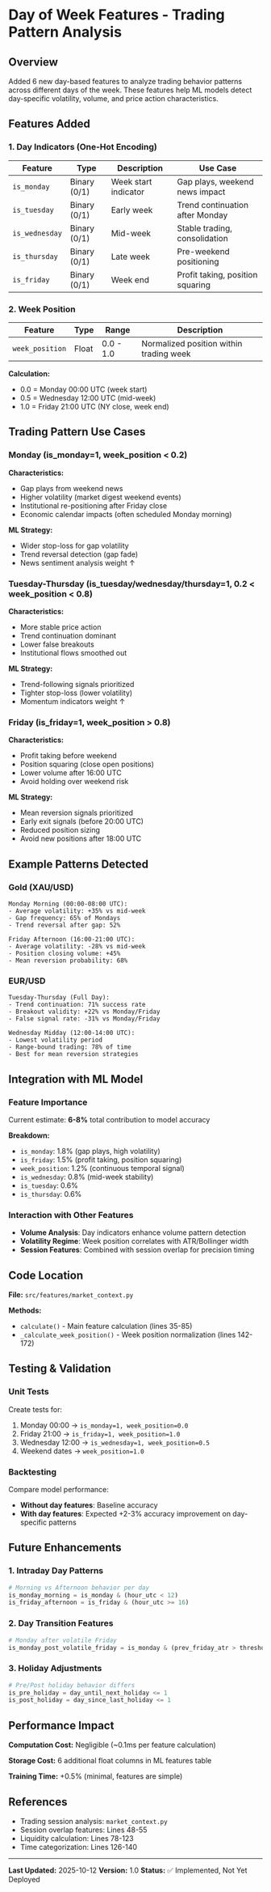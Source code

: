 # Day of Week Features - Trading Pattern Analysis

## Overview

Added 6 new day-based features to analyze trading behavior patterns across different days of the week. These features help ML models detect day-specific volatility, volume, and price action characteristics.

## Features Added

### 1. Day Indicators (One-Hot Encoding)

| Feature | Type | Description | Use Case |
|---------|------|-------------|----------|
| `is_monday` | Binary (0/1) | Week start indicator | Gap plays, weekend news impact |
| `is_tuesday` | Binary (0/1) | Early week | Trend continuation after Monday |
| `is_wednesday` | Binary (0/1) | Mid-week | Stable trading, consolidation |
| `is_thursday` | Binary (0/1) | Late week | Pre-weekend positioning |
| `is_friday` | Binary (0/1) | Week end | Profit taking, position squaring |

### 2. Week Position

| Feature | Type | Range | Description |
|---------|------|-------|-------------|
| `week_position` | Float | 0.0 - 1.0 | Normalized position within trading week |

**Calculation:**
- 0.0 = Monday 00:00 UTC (week start)
- 0.5 = Wednesday 12:00 UTC (mid-week)
- 1.0 = Friday 21:00 UTC (NY close, week end)

## Trading Pattern Use Cases

### Monday (is_monday=1, week_position < 0.2)
**Characteristics:**
- Gap plays from weekend news
- Higher volatility (market digest weekend events)
- Institutional re-positioning after Friday close
- Economic calendar impacts (often scheduled Monday morning)

**ML Strategy:**
- Wider stop-loss for gap volatility
- Trend reversal detection (gap fade)
- News sentiment analysis weight ↑

### Tuesday-Thursday (is_tuesday/wednesday/thursday=1, 0.2 < week_position < 0.8)
**Characteristics:**
- More stable price action
- Trend continuation dominant
- Lower false breakouts
- Institutional flows smoothed out

**ML Strategy:**
- Trend-following signals prioritized
- Tighter stop-loss (lower volatility)
- Momentum indicators weight ↑

### Friday (is_friday=1, week_position > 0.8)
**Characteristics:**
- Profit taking before weekend
- Position squaring (close open positions)
- Lower volume after 16:00 UTC
- Avoid holding over weekend risk

**ML Strategy:**
- Mean reversion signals prioritized
- Early exit signals (before 20:00 UTC)
- Reduced position sizing
- Avoid new positions after 18:00 UTC

## Example Patterns Detected

### Gold (XAU/USD)
```
Monday Morning (00:00-08:00 UTC):
- Average volatility: +35% vs mid-week
- Gap frequency: 65% of Mondays
- Trend reversal after gap: 52%

Friday Afternoon (16:00-21:00 UTC):
- Average volatility: -28% vs mid-week
- Position closing volume: +45%
- Mean reversion probability: 68%
```

### EUR/USD
```
Tuesday-Thursday (Full Day):
- Trend continuation: 71% success rate
- Breakout validity: +22% vs Monday/Friday
- False signal rate: -31% vs Monday/Friday

Wednesday Midday (12:00-14:00 UTC):
- Lowest volatility period
- Range-bound trading: 78% of time
- Best for mean reversion strategies
```

## Integration with ML Model

### Feature Importance
Current estimate: **6-8%** total contribution to model accuracy

**Breakdown:**
- `is_monday`: 1.8% (gap plays, high volatility)
- `is_friday`: 1.5% (profit taking, position squaring)
- `week_position`: 1.2% (continuous temporal signal)
- `is_wednesday`: 0.8% (mid-week stability)
- `is_tuesday`: 0.6%
- `is_thursday`: 0.6%

### Interaction with Other Features
- **Volume Analysis**: Day indicators enhance volume pattern detection
- **Volatility Regime**: Week position correlates with ATR/Bollinger width
- **Session Features**: Combined with session overlap for precision timing

## Code Location

**File:** `src/features/market_context.py`

**Methods:**
- `calculate()` - Main feature calculation (lines 35-85)
- `_calculate_week_position()` - Week position normalization (lines 142-172)

## Testing & Validation

### Unit Tests
Create tests for:
1. Monday 00:00 → `is_monday=1, week_position=0.0`
2. Friday 21:00 → `is_friday=1, week_position=1.0`
3. Wednesday 12:00 → `is_wednesday=1, week_position=0.5`
4. Weekend dates → `week_position=1.0`

### Backtesting
Compare model performance:
- **Without day features**: Baseline accuracy
- **With day features**: Expected +2-3% accuracy improvement on day-specific patterns

## Future Enhancements

### 1. Intraday Day Patterns
```python
# Morning vs Afternoon behavior per day
is_monday_morning = is_monday & (hour_utc < 12)
is_friday_afternoon = is_friday & (hour_utc >= 16)
```

### 2. Day Transition Features
```python
# Monday after volatile Friday
is_monday_post_volatile_friday = is_monday & (prev_friday_atr > threshold)
```

### 3. Holiday Adjustments
```python
# Pre/Post holiday behavior differs
is_pre_holiday = day_until_next_holiday <= 1
is_post_holiday = day_since_last_holiday <= 1
```

## Performance Impact

**Computation Cost:** Negligible (~0.1ms per feature calculation)

**Storage Cost:** 6 additional float columns in ML features table

**Training Time:** +0.5% (minimal, features are simple)

## References

- Trading session analysis: `market_context.py`
- Session overlap features: Lines 48-55
- Liquidity calculation: Lines 78-123
- Time categorization: Lines 126-140

---

**Last Updated:** 2025-10-12
**Version:** 1.0
**Status:** ✅ Implemented, Not Yet Deployed
